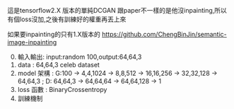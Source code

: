 這是tensorflow2.X 版本的單純DCGAN 跟paper不一樣的是他沒inpainting,所以有個loss沒加,之後有訓練好的權重再丟上來

如果要inpainting的只有1.X版本的 https://github.com/ChengBinJin/semantic-image-inpainting

0. 輸入輸出: input:random 100,output:64,64,3
1. data : 64,64,3 celeb dataset
2. model 架構 : G:100 -> 4,4,1024 -> 8,8,512 -> 16,16,256 -> 32,32,128 -> 64,64,3
                ; D: 64,64,3 -> 64,64,64 -> 64,64,128 -> 1
3. loss 函數 : BinaryCrossentropy
4. 訓練機制
